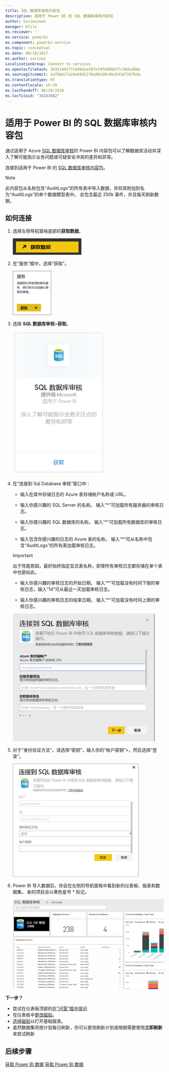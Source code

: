 ```yaml
---
title: SQL 数据库审核内容包
description: 适用于 Power BI 的 SQL 数据库审核内容包
author: SarinaJoan
manager: kfile
ms.reviewer: ''
ms.service: powerbi
ms.component: powerbi-service
ms.topic: conceptual
ms.date: 08/10/2017
ms.author: sarinas
LocalizationGroup: Connect to services
ms.openlocfilehash: 36351491f7cb99a2e597ef4fd498ef7c38da386e
ms.sourcegitcommit: 2a7bbb1fa24a49d2278a90cb0c4be543d7267bda
ms.translationtype: HT
ms.contentlocale: zh-CN
ms.lasthandoff: 06/26/2018
ms.locfileid: "34243882"
---
```

# <a name="sql-database-auditing-content-pack-for-power-bi"></a>适用于 Power BI 的 SQL 数据库审核内容包
通过适用于 Azure [SQL 数据库审核](http://azure.microsoft.com/documentation/articles/sql-database-auditing-get-started/)的 Power BI 内容包可以了解数据库活动并深入了解可能指示业务问题或可疑安全冲突的差异和异常。 

连接到适用于 Power BI 的 [SQL 数据库审核内容包](https://app.powerbi.com/getdata/services/sql-db-auditing)。

>[!NOTE]
>此内容包从名称包含“AuditLogs”的所有表中导入数据，并将其附加到名为“AuditLogs”的单个数据模型表中。 会包含最近 250k 事件，并且每天刷新数据。

## <a name="how-to-connect"></a>如何连接
1. 选择左侧导航窗格底部的**获取数据**。
   
   ![](media/service-connect-to-azure-sql-database-auditing/pbi_getdata.png) 
2. 在“服务”框中，选择“获取”。
   
   ![](media/service-connect-to-azure-sql-database-auditing/pbi_getservices.png) 
3. 选择 **SQL 数据库审核**\>**获取**。
   
   ![](media/service-connect-to-azure-sql-database-auditing/sqldbaudit.png)
4. 在“连接到 Sql Database 审核”窗口中：
   
   - 输入在其中存储日志的 Azure 表存储帐户名称或 URL。
   
   - 输入你感兴趣的 SQL Server 的名称。 输入“\*”可加载所有服务器的审核日志。
   
   - 输入你感兴趣的 SQL 数据库的名称。 输入“\*”可加载所有数据库的审核日志。
   
   - 输入包含你感兴趣的日志的 Azure 表的名称。 输入“\*”可从名称中包含“AuditLogs”的所有表加载审核日志。
   
   >[!IMPORTANT]
   >出于性能原因，最好始终指定显式表名称，即使所有审核日志都存储在单个表中也是如此。
   
   - 输入你感兴趣的审核日志的开始日期。 输入“\*”可加载没有时间下限的审核日志，输入“1d”可从最近一天加载审核日志。
   
   - 输入你感兴趣的审核日志的结束日期。 输入“\*”可加载没有时间上限的审核日志。
   
   ![](media/service-connect-to-azure-sql-database-auditing/dbauditing_param.png)
5. 对于“身份验证方法”，请选择“密钥”，输入你的“帐户密钥”\>，然后选择“登录”。
   
   ![](media/service-connect-to-azure-sql-database-auditing/pbi_sqlauditing3.png)
6. Power BI 导入数据后，你会在左侧的导航窗格中看到新的仪表板、报表和数据集。 新的项目会以黄色星号 \* 标记。
   
   ![](media/service-connect-to-azure-sql-database-auditing/pbi_sqldbauditingnewdash.png)

**下一步？**

* 尝试在仪表板顶部的[在“问答”框中提问](power-bi-q-and-a.md)
* 在仪表板中[更改磁贴](service-dashboard-edit-tile.md)。
* [选择磁贴](service-dashboard-tiles.md)以打开基础报表。
* 虽然数据集将按计划每日刷新，你可以更改刷新计划或根据需要使用**立即刷新**来尝试刷新

## <a name="next-steps"></a>后续步骤
[获取 Power BI 数据](service-get-data.md)
[获取 Power BI 数据](service-get-started.md)

